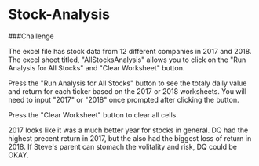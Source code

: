 # Stock-Analysis

###Challenge

  The excel file has stock data from 12 different companies in 2017 and 2018. The excel sheet titled, "AllStocksAnalysis" allows you to click on the "Run Analysis for All Stocks" and "Clear Worksheet" button. 
  
  Press the "Run Analysis for All Stocks" button to see the totaly daily value and return for each ticker based on the 2017 or 2018 worksheets. You will need to input "2017" or "2018" once prompted after clicking the button.
  
  Press the "Clear Worksheet" button to clear all cells. 
  
  2017 looks like it was a much better year for stocks in general. DQ had the highest precent return in 2017, but the also had the biggest loss of return in 2018. If Steve's parent can stomach the volitality and risk, DQ could be OKAY. 
